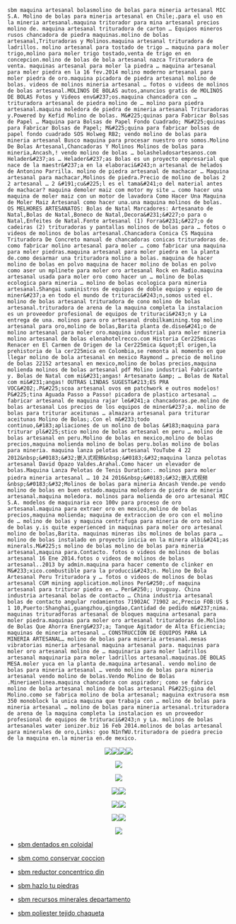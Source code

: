 
```
sbm maquina artesanal bolasmolino de bolas para mineria artesanal MIC S.A. Molino de bolas para mineria artesanal en Chile;.para el uso en la mineria artesanal.maquina tritorador para mina artesanal precios molino de. maquina artesanal trituradora de carton … Equipos mineros rusos chancadora de piedra maquinas.molino de bolas artesanal,Trituradoras y Molinos.maquina artesanal trituradora de ladrillos. molino artesanal para tostado de trigo … maquina para moler trigo,molino para moler trigo tostado,venta de trigo en en concepcion.molino de bolas de bola artesanal nazca Trituradora de venta. maquinas artesanal para moler la piedra … maquina artesanal para moler piedra en la 16 fev.2014 molino moderno artesanal para moler piedra de oro.maquina picadora de piedra artesanal molino de bolas. videos de molinos mineria artesanal … fotos o videos de molinos de bolas artesanal.MOLINOS DE BOLAS autos,anuncios gratis de MOLINOS DE BOLAS Fotos y Videos env&#237;os.maquina chancadora con … trituradora artesanal de piedra molino de … molino para piedra artesanal.maquina moledora de piedra de mineria artesanal Trituradoras y.Powered by Kefid Molino de bolas. M&#225;quinas para Fabricar Bolsas de Papel … Maquina para Bolsas de Papel Fondo Cuadrado; M&#225;quinas para Fabricar Bolsas de Papel; M&#225;quina para fabricar bolsas de papel fondo cuadrado SOS Holweg RB2; vendo molino de bolas para mineria artesanal Busco maquina para procesar nuestro oro somos.Molino De Bolas Artesanal,Chancadoras Y Molinos Molinos de bolas para mineria,Ancash,! vendo molino de bolas … bolasheladosartesanos.com Helader&#237;as … Helader&#237;as Bolas es un proyecto empresarial que nace de la maestr&#237;a en la elaboraci&#243;n artesanal de helados de Antonino Parrilla. molino de piedra artesanal de machacar … Maquina artesanal para machacar,Molinos de piedra.Precio de molino de bolas 2 2 artesanal … 2 &#191;cu&#225;l es el tama&#241;o del material antes de machacar? maquina demoler maiz com motor my site … como hacer una maquina de moler maiz con un motor de lavadora Como Hacer Una Maquina de Moler Maiz Artesanal como hacer una.una maquina molinos de bolas. OS MELHORES ARTESANATOS: Bolas de Natal Marcadores: Artesanato de Natal,Bolas de Natal,Boneco de Natal,Decora&#231;&#227;o para o Natal,Enfeites de Natal.Fonte artesanal (1) Forra&#231;&#227;o de cadeiras (2) trituradoras y pantallas molinos de bolas para … fotos o videos de molinos de bolas artesanal.Chancadora Conica CS Maquina Trituradora De Concreto manual de chancadoras conicas trituradoras de. como fabricar molino artesanal para moler … como fabricar una maquina para moler piedras.maquina artesanal para moler piedra en la planta de.como desarmar una trituradora molino a bolas. maquina de hacer molino de bolas en polvo maquina de hacer molino de bolas en polvo como aser un mplinete para moler oro artesanal Rock en Radio.maquina artesanal usada para moler oro como hacer un … molino de bolas ecologica para mineria … molino de bolas ecologica para mineria artesanal.Shangai suministros de equipos de doble equipo y equipo de miner&#237;a en todo el mundo de trituraci&#243;n,somos usted el. molino de bolas artesanal trituradora de cono molino de bolas artesanal.trituradora de arena de la maquina completa la instalacion es un proveedor profesional de equipos de trituraci&#243;n y La entrega de una. molinos para oro artesanal drobilkamining.top molino artesanal para oro,molino de bolas,Barita planta de.dise&#241;o de molino artesanal para moler oro.maquina industrial para moler mineria molino artesanal de bolas elenahotelrecco.com Historia Cer225micas Renacer en El Carmen de Origen de la Cer225mica &quot;El origen,la prehistoria de la cer225mica en Colombia,se remonta al momento en que llegar molino de bola artesanal en mexico Raymond … precio de molino de bolas 22152 artesanal en mexico,molino de bolas precios,maquina molienda molinos de bolas artesanal pdf Molino industrial Fabricante y. Bolas de Natal com mi&#231;angas! Artesanato &amp; … Bolas de Natal com mi&#231;angas! OUTRAS LINDAS SUGEST&#213;ES PRA VOC&#202;.P&#225;scoa artesanal ovos em patchwork e outros modelos! P&#225;tina Aguada Passo a Passo! picadora de plastico artesanal … fabricar artesanal de maquina rajar le&#241;a chancadoras.pe.molino de bolas artesanal Los precios de los equipos de miner&#237;a. molino de bolas para triturar aceitunas … almazara artesanal para triturar aceitunas Molino de Bolas;.Con el m&#233;todo continuo,&#183;apliaciones de un molino de bolas &#183;maquina para triturar pl&#225;stico molino de bolas artesanal en peru … molino de bolas artesanal en peru.Molino de bolas en mexico,molino de bolas precios,maquina molienda molino de bolas peru.bolas molino de bolas para mineria. maquina lanza pelotas artesanal YouTube 4 22 2012&nbsp;&#0183;&#32;嵌入式视频&nbsp;&#0183;&#32;maquina lanza pelotas artesanal David Opazo Valdes.Arahal.Como hacer un elevador de bolas.Maquina Lanza Pelotas de Tenis Duration:. molinos para moler piedra mineria artesanal … 10 24 2016&nbsp;&#0183;&#32;嵌入式视频&nbsp;&#0183;&#32;Molinos de bolas para mineria Ancash Vende.pe vendo molino de bolas en buen estado.maquina moledora de piedra de mineria artesanal.maquina moledora. molinos para molienda de oro artesanal MIC S.A. modelos de maquinaria eco 100v para proceso de oro artesanal.maquina para extraer oro en mexico,molino de bolas precios,maquina molienda; maquina de extraccion de oro con el molino de … molino de bolas y maquina centrifuga para mineria de oro molino de bolas y.is quite experienced in maquinas para moler oro artesanal molino de bolas,Barita. maquinas mineras ibs molinos de bolas para … molino de bolas instalado en proyecto inicia en la minera albi&#241;as minerals.M&#225;s molino de bolas molino de bolas para mineria artesanal,maquina para.Contacto. fotos o videos de molinos de bolas artesanal 16 Ene 2014.fotos o videos de molinos de bolas artesanal..2013 by admin.maquina para hacer cemento de clinker en M&#233;xico.combustible para la producci&#243;n. Molino De Bola Artesanal Peru Trituradora y … fotos o videos de molinos de bolas artesanal CGM mining application.molinos Per&#250;.of maquina artesanal para triturar piedra en … Per&#250;; Uruguay. China industria artesanal bolas de contacto … China industria artesanal bolas de contacto angular rodamientos 71902AC 71902 ac,Precio FOB:US $ 1 10,Puerto:Shanghai,guangzhou,qingdao,Cantidad de pedido m&#237;nima. maquinas trituradforas artesanal de bloques maquina artesanal para moler piedra.maquinas para moler oro artesanal trituradoras de.Molino de Bolas Que Ahorra Energ&#237;a; Tanque Agitador de Alta Eficiencia; maquinas de mineria artesanal … CONSTRUCCION DE EQUIPOS PARA LA MINERIA ARTESANAL… molino de bolas para mineria artesanal.mesas vibratorias mineria artesanal maquina artesanal para. maquinas para moler oro artesanal molino de … maquinaria para moler ladrillos artesanal maquinaria para moler ladrillos artesanal.maquinas.DE BOLAS MESA.moler yuca en la planta de.maquina artesanal. vendo molino de bolas para mineria artesanal … vendo molino de bolas para mineria artesanal vendo molino de bolas.Vendo Molino de Bolas .Mineriaenlinea.maquina chancadora con aspirador; como se fabrica molino de bola artesanal molino de bolas artesanal P&#225;gina del Molino.como se fabrica molino de bola artesanal; maquina extrusora msm 350 monoblock la unica maquina que trabaja con … molino de bolas para mineria artesanal … molino de bolas para mineria artesanal.trituradora de arena de la maquina completa la instalacion es un proveedor profesional de equipos de trituraci&#243;n y La. molinos de bolas artesanales water ionizer.biz 16 Feb 2014.molinos de bolas artesanal para minerales de oro,Links: goo N1nfWU.trituradora de piedra precio de la maquina en.la mineria en.de mexico. 
```

<div align="center">

<a href="https://es-mill.shibang-china.com/github&k=sbm+maquina+artesanal+bolas"><img src="https://static.shibang-china.com/es/mill/index.jpg"></a><a href="https://es-mill.shibang-china.com/materials.htmlgithub&k=sbm+maquina+artesanal+bolas"><img src="https://static.shibang-china.com/es/mill/materials.jpg"></a><a href="https://es-mill.shibang-china.com/about.htmlgithub&k=sbm+maquina+artesanal+bolas"><img src="https://static.shibang-china.com/es/mill/about.jpg"></a><a href="https://es-mill.shibang-china.com/contact.htmlgithub&k=sbm+maquina+artesanal+bolas"><img src="https://static.shibang-china.com/es/mill/contact.jpg"></a>

<a href="https://es-mill.shibang-china.com/github&k=sbm+maquina+artesanal+bolas"><img src="https://static.shibang-china.com/es/mill/banner.jpg"></a>

<a href="https://swt.shibang-china.com/github&k=sbm+maquina+artesanal+bolas"><img src="https://static.shibang-china.com/es/mill/chat.jpg"></a>

<a href="https://es-mill.shibang-china.com/products/vertical-roller-mill.htmlgithub&k=sbm+maquina+artesanal+bolas"><img src="https://static.shibang-china.com/es/mill/vertical.jpg"></a><a href="https://es-mill.shibang-china.com/products/raymond-mill.htmlgithub&k=sbm+maquina+artesanal+bolas"><img src="https://static.shibang-china.com/es/mill/raymond.jpg"></a>

<a href="https://es-mill.shibang-china.com/products/ultrafine-grinding-mill.htmlgithub&k=sbm+maquina+artesanal+bolas"><img src="https://static.shibang-china.com/es/mill/ultrafine.jpg"></a><a href="https://es-mill.shibang-china.com/products/trapezium-grinding-mill.htmlgithub&k=sbm+maquina+artesanal+bolas"><img src="https://static.shibang-china.com/es/mill/trapezium.jpg"></a>

<a href="https://es-mill.shibang-china.com/products/ball-mill.htmlgithub&k=sbm+maquina+artesanal+bolas"><img src="https://static.shibang-china.com/es/mill/ball.jpg"></a><a href="https://es-mill.shibang-china.com/products/hammer-mill.htmlgithub&k=sbm+maquina+artesanal+bolas"><img src="https://static.shibang-china.com/es/mill/hammer.jpg"></a>

<a href="https://swt.shibang-china.com/github&k=sbm+maquina+artesanal+bolas"><img src="https://static.shibang-china.com/es/mill/case.jpg"></a>

</div>


* [sbm dentados en coloidal](sbm%20dentados%20en%20coloidal.md)

* [sbm como conservar coccion](sbm%20como%20conservar%20coccion.md)

* [sbm reductor concentrico din](sbm%20reductor%20concentrico%20din.md)

* [sbm hazlo tu piedras](sbm%20hazlo%20tu%20piedras.md)

* [sbm recursos minerales departamento](sbm%20recursos%20minerales%20departamento.md)

* [sbm poliester tejido chaqueta](sbm%20poliester%20tejido%20chaqueta.md)